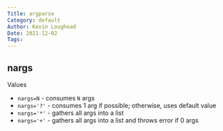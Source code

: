 ```yaml
---  
Title: argparse  
Category: default  
Author: Kevin Loughead  
Date: 2021-12-02  
Tags:   
---  
```


## nargs

Values
- `nargs=N` - consumes `N` args
- `nargs='?'` - consumes 1 arg if possible; otherwise, uses default value
- `nargs='*'` - gathers all args into a list 
- `nargs='+'` - gathers all args into a list and throws error if 0 args